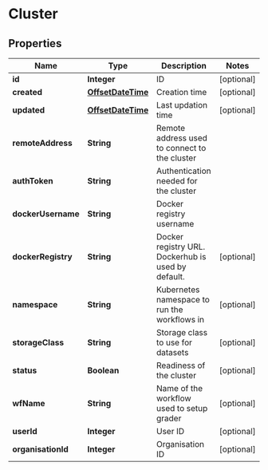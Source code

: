 
# Cluster

## Properties
Name | Type | Description | Notes
------------ | ------------- | ------------- | -------------
**id** | **Integer** | ID |  [optional]
**created** | [**OffsetDateTime**](OffsetDateTime.md) | Creation time |  [optional]
**updated** | [**OffsetDateTime**](OffsetDateTime.md) | Last updation time |  [optional]
**remoteAddress** | **String** | Remote address used to connect to the cluster | 
**authToken** | **String** | Authentication needed for the cluster | 
**dockerUsername** | **String** | Docker registry username | 
**dockerRegistry** | **String** | Docker registry URL. Dockerhub is used by default. |  [optional]
**namespace** | **String** | Kubernetes namespace to run the workflows in |  [optional]
**storageClass** | **String** | Storage class to use for datasets |  [optional]
**status** | **Boolean** | Readiness of the cluster |  [optional]
**wfName** | **String** | Name of the workflow used to setup grader |  [optional]
**userId** | **Integer** | User ID |  [optional]
**organisationId** | **Integer** | Organisation ID |  [optional]



